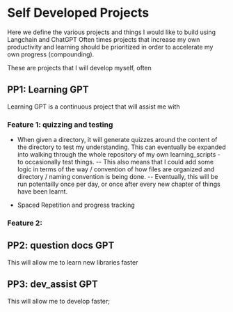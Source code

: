 # Self Developed Projects
Here we define the various projects and things I would like to build using Langchain and ChatGPT
Often times projects that increase my own productivity and learning should be prioritized in order to accelerate my own progress (compounding).

These are projects that I will develop myself, often 


## PP1: Learning GPT
Learning GPT is a continuous project that will assist me with 

### Feature 1: quizzing and testing
- When given a directory, it will generate quizzes around the content of the directory to test my understanding. This can eventually be expanded into walking through the whole repository of my own learning_scripts - to occasionally test things.
-- This also means that I could add some logic in terms of the way / convention of how files are organized and directory / naming convention is being done.
-- Eventually, this will be run potentailly once per day, or once after every new chapter of things have been learnt.

- Spaced Repetition and progress tracking

### Feature 2:





## PP2: question docs GPT
This will allow me to learn new libraries faster



## PP3: dev_assist GPT
This will allow me to develop faster;










